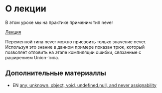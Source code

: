 # О лекции

В этом уроке мы на практике применим тип never

[Лекция](https://campfire-school.com/courses/polnyy-kurs-po-typescript-react/episode/49)

Переменной типа never можно присвоить только значение never.  
Используя это знание в данном примере показан трюк, который позволяет отловить на этапе компиляции ошибки, связанные с раширением Union-типа.    

## Дополнительные материаллы

* EN [any, unknown, object, void, undefined,null, and never assignability](https://www.typescriptlang.org/docs/handbook/type-compatibility.html#any-unknown-object-void-undefined-null-and-never-assignability)

